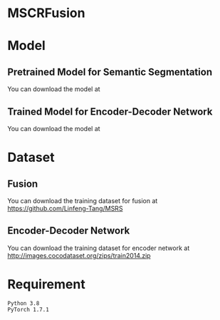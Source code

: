 # MSCRFusion
# Model
## Pretrained Model for Semantic Segmentation
You can download the model at 
## Trained Model for Encoder-Decoder Network
You can download the model at 
# Dataset
## Fusion
You can download the training dataset for fusion at https://github.com/Linfeng-Tang/MSRS
## Encoder-Decoder Network
You can download the training dataset for encoder network at http://images.cocodataset.org/zips/train2014.zip
# Requirement
    Python 3.8
    PyTorch 1.7.1
